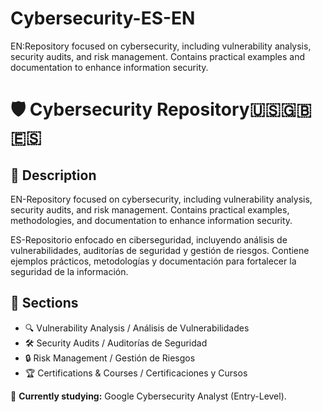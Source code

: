 # Cybersecurity-ES-EN
EN:Repository focused on cybersecurity, including vulnerability analysis, security audits, and risk management. Contains practical examples and documentation to enhance information security.

# 🛡️ Cybersecurity Repository🇺🇸🇬🇧🇪🇸

## 📌 Description
EN-Repository focused on cybersecurity, including vulnerability analysis, security audits, and risk management. Contains practical examples, methodologies, and documentation to enhance information security.

ES-Repositorio enfocado en ciberseguridad, incluyendo análisis de vulnerabilidades, auditorías de seguridad y gestión de riesgos. Contiene ejemplos prácticos, metodologías y documentación para fortalecer la seguridad de la información.

## 📂 Sections
- 🔍 Vulnerability Analysis / Análisis de Vulnerabilidades
- 🛠️ Security Audits / Auditorías de Seguridad
- 🔒 Risk Management / Gestión de Riesgos
- 🏆 Certifications & Courses / Certificaciones y Cursos

🚀 **Currently studying:** Google Cybersecurity Analyst (Entry-Level).
